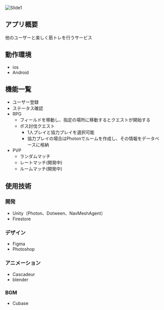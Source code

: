 ![Slide1](https://user-images.githubusercontent.com/80822157/190338934-22c396f0-e419-4125-8ddf-34db785dcbaa.jpg)

## アプリ概要
他のユーザーと楽しく筋トレを行うサービス

## 動作環境
- ios
- Android

## 機能一覧
- ユーザー登録
- ステータス確認
- RPG
  - フィールドを移動し、指定の場所に移動するとクエストが開始する
  - ボス討伐クエスト
    - 1人プレイと協力プレイを選択可能
    - 協力プレイの場合はPhotonでルームを作成し、その情報をデータベースに格納
- PVP
  - ランダムマッチ
  - レートマッチ(開発中)
  - ルームマッチ(開発中)

## 使用技術
### 開発
- Unity（Photon、Dotween、NavMeshAgent）
- Firestore
### デザイン
- Figma
- Photoshop
### アニメーション
- Cascadeur
- blender
### BGM
- Cubase
